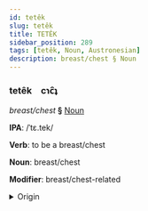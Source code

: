 ```yaml
---
id: tetêk
slug: tetêk
title: TETÊK
sidebar_position: 289
tags: [tetêk, Noun, Austronesian]
description: breast/chest § Noun
---
```


### tetêk&emsp;<span kind="abugida">cɿc̑ʇ</span>

*breast/chest* **§** [Noun](../../tags/Noun)

**IPA**: /ˈtɛ.tek/

**Verb**: to be a breast/chest

**Noun**: breast/chest

**Modifier**: breast/chest-related

<details>
    <summary>Origin</summary>
    Indonesian tetek  [ˈt̪ɛt̪ek̚]<br/>
    <em>Austronesian Language Family</em>
</details>